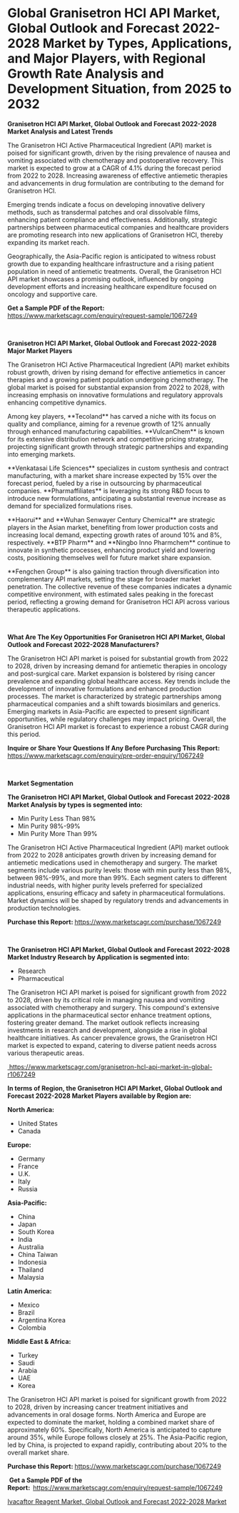 <p><h1>Global Granisetron HCl API Market, Global Outlook and Forecast 2022-2028 Market by Types, Applications, and Major Players, with Regional Growth Rate Analysis and Development Situation, from 2025 to 2032</h1></p><p><strong>Granisetron HCl API Market, Global Outlook and Forecast 2022-2028 Market Analysis and Latest Trends</strong></p>
<p><p>The Granisetron HCl Active Pharmaceutical Ingredient (API) market is poised for significant growth, driven by the rising prevalence of nausea and vomiting associated with chemotherapy and postoperative recovery. This market is expected to grow at a CAGR of 4.1% during the forecast period from 2022 to 2028. Increasing awareness of effective antiemetic therapies and advancements in drug formulation are contributing to the demand for Granisetron HCl.</p><p>Emerging trends indicate a focus on developing innovative delivery methods, such as transdermal patches and oral dissolvable films, enhancing patient compliance and effectiveness. Additionally, strategic partnerships between pharmaceutical companies and healthcare providers are promoting research into new applications of Granisetron HCl, thereby expanding its market reach.</p><p>Geographically, the Asia-Pacific region is anticipated to witness robust growth due to expanding healthcare infrastructure and a rising patient population in need of antiemetic treatments. Overall, the Granisetron HCl API market showcases a promising outlook, influenced by ongoing development efforts and increasing healthcare expenditure focused on oncology and supportive care.</p></p>
<p><strong>Get a Sample PDF of the Report:&nbsp;</strong> <a href="https://www.marketscagr.com/enquiry/request-sample/1067249?utm_campaign=2383&utm_medium=2&utm_source=Github&utm_content=ia&utm_term=21032025&utm_id=granisetron-hcl-api-market-global-outlook-and-forecast-2022-2028">https://www.marketscagr.com/enquiry/request-sample/1067249</a></p>
<p>&nbsp;</p>
<p><strong>Granisetron HCl API Market, Global Outlook and Forecast 2022-2028 Major Market Players</strong></p>
<p><p>The Granisetron HCl Active Pharmaceutical Ingredient (API) market exhibits robust growth, driven by rising demand for effective antiemetics in cancer therapies and a growing patient population undergoing chemotherapy. The global market is poised for substantial expansion from 2022 to 2028, with increasing emphasis on innovative formulations and regulatory approvals enhancing competitive dynamics.</p><p>Among key players, **Tecoland** has carved a niche with its focus on quality and compliance, aiming for a revenue growth of 12% annually through enhanced manufacturing capabilities. **VulcanChem** is known for its extensive distribution network and competitive pricing strategy, projecting significant growth through strategic partnerships and expanding into emerging markets.</p><p>**Venkatasai Life Sciences** specializes in custom synthesis and contract manufacturing, with a market share increase expected by 15% over the forecast period, fueled by a rise in outsourcing by pharmaceutical companies. **Pharmaffiliates** is leveraging its strong R&D focus to introduce new formulations, anticipating a substantial revenue increase as demand for specialized formulations rises.</p><p>**Haorui** and **Wuhan Senwayer Century Chemical** are strategic players in the Asian market, benefiting from lower production costs and increasing local demand, expecting growth rates of around 10% and 8%, respectively. **BTP Pharm** and **Ningbo Inno Pharmchem** continue to innovate in synthetic processes, enhancing product yield and lowering costs, positioning themselves well for future market share expansion.</p><p>**Fengchen Group** is also gaining traction through diversification into complementary API markets, setting the stage for broader market penetration. The collective revenue of these companies indicates a dynamic competitive environment, with estimated sales peaking in the forecast period, reflecting a growing demand for Granisetron HCl API across various therapeutic applications.</p></p>
<p>&nbsp;</p>
<p><strong>What Are The Key Opportunities For Granisetron HCl API Market, Global Outlook and Forecast 2022-2028 Manufacturers?</strong></p>
<p><p>The Granisetron HCl API market is poised for substantial growth from 2022 to 2028, driven by increasing demand for antiemetic therapies in oncology and post-surgical care. Market expansion is bolstered by rising cancer prevalence and expanding global healthcare access. Key trends include the development of innovative formulations and enhanced production processes. The market is characterized by strategic partnerships among pharmaceutical companies and a shift towards biosimilars and generics. Emerging markets in Asia-Pacific are expected to present significant opportunities, while regulatory challenges may impact pricing. Overall, the Granisetron HCl API market is forecast to experience a robust CAGR during this period.</p></p>
<p><strong>Inquire or Share Your Questions If Any Before Purchasing This Report:</strong> <a href="https://www.marketscagr.com/enquiry/pre-order-enquiry/1067249?utm_campaign=2383&utm_medium=2&utm_source=Github&utm_content=ia&utm_term=21032025&utm_id=granisetron-hcl-api-market-global-outlook-and-forecast-2022-2028">https://www.marketscagr.com/enquiry/pre-order-enquiry/1067249</a></p>
<p>&nbsp;</p>
<p><strong>Market Segmentation</strong></p>
<p><strong>The Granisetron HCl API Market, Global Outlook and Forecast 2022-2028 Market Analysis by types is segmented into:</strong></p>
<p><ul><li>Min Purity Less Than 98%</li><li>Min Purity 98%-99%</li><li>Min Purity More Than 99%</li></ul></p>
<p><p>The Granisetron HCl Active Pharmaceutical Ingredient (API) market outlook from 2022 to 2028 anticipates growth driven by increasing demand for antiemetic medications used in chemotherapy and surgery. The market segments include various purity levels: those with min purity less than 98%, between 98%-99%, and more than 99%. Each segment caters to different industrial needs, with higher purity levels preferred for specialized applications, ensuring efficacy and safety in pharmaceutical formulations. Market dynamics will be shaped by regulatory trends and advancements in production technologies.</p></p>
<p><strong>Purchase this Report:&nbsp;</strong><a href="https://www.marketscagr.com/purchase/1067249?utm_campaign=2383&utm_medium=2&utm_source=Github&utm_content=ia&utm_term=21032025&utm_id=granisetron-hcl-api-market-global-outlook-and-forecast-2022-2028">https://www.marketscagr.com/purchase/1067249</a></p>
<p>&nbsp;</p>
<p><strong>The Granisetron HCl API Market, Global Outlook and Forecast 2022-2028 Market Industry Research by Application is segmented into:</strong></p>
<p><ul><li>Research</li><li>Pharmaceutical</li></ul></p>
<p><p>The Granisetron HCl API market is poised for significant growth from 2022 to 2028, driven by its critical role in managing nausea and vomiting associated with chemotherapy and surgery. This compound's extensive applications in the pharmaceutical sector enhance treatment options, fostering greater demand. The market outlook reflects increasing investments in research and development, alongside a rise in global healthcare initiatives. As cancer prevalence grows, the Granisetron HCl market is expected to expand, catering to diverse patient needs across various therapeutic areas.</p></p>
<p><a href="https://www.marketscagr.com/granisetron-hcl-api-market-in-global-r1067249?utm_campaign=2383&utm_medium=2&utm_source=Github&utm_content=ia&utm_term=21032025&utm_id=granisetron-hcl-api-market-global-outlook-and-forecast-2022-2028">&nbsp;https://www.marketscagr.com/granisetron-hcl-api-market-in-global-r1067249</a></p>
<p><strong>In terms of Region, the Granisetron HCl API Market, Global Outlook and Forecast 2022-2028 Market Players available by Region are:</strong></p>
<p>
    <p> <strong> North America: </strong>
        <ul>
            <li>United States</li>
            <li>Canada</li>
        </ul>
        </p> 
    <p> <strong> Europe: </strong>
        <ul>
            <li>Germany</li>
            <li>France</li>
            <li>U.K.</li>
            <li>Italy</li>
            <li>Russia</li>
        </ul>
        </p> 
    <p> <strong> Asia-Pacific: </strong>
        <ul>
            <li>China</li>
            <li>Japan</li>
            <li>South Korea</li>
            <li>India</li>
            <li>Australia</li>
            <li>China Taiwan</li>
            <li>Indonesia</li>
            <li>Thailand</li>
            <li>Malaysia</li>
        </ul>
        </p> 
    <p> <strong> Latin America: </strong>
        <ul>
            <li>Mexico</li>
            <li>Brazil</li>
            <li>Argentina Korea</li>
            <li>Colombia</li>
        </ul>
        </p> 
    <p> <strong> Middle East & Africa: </strong>
        <ul>
            <li>Turkey</li>
            <li>Saudi</li>
            <li>Arabia</li>
            <li>UAE</li>
            <li>Korea</li>
        </ul>
    </p>
    </p>
<p><p>The Granisetron HCl API market is poised for significant growth from 2022 to 2028, driven by increasing cancer treatment initiatives and advancements in oral dosage forms. North America and Europe are expected to dominate the market, holding a combined market share of approximately 60%. Specifically, North America is anticipated to capture around 35%, while Europe follows closely at 25%. The Asia-Pacific region, led by China, is projected to expand rapidly, contributing about 20% to the overall market share.</p></p>
<p><strong>Purchase this Report: </strong><a href="https://www.marketscagr.com/purchase/1067249?utm_campaign=2383&utm_medium=2&utm_source=Github&utm_content=ia&utm_term=21032025&utm_id=granisetron-hcl-api-market-global-outlook-and-forecast-2022-2028">https://www.marketscagr.com/purchase/1067249</a></p>
<p>&nbsp;<strong>Get a Sample PDF of the Report:&nbsp;&nbsp;</strong><a href="https://www.marketscagr.com/enquiry/request-sample/1067249?utm_campaign=2383&utm_medium=2&utm_source=Github&utm_content=ia&utm_term=21032025&utm_id=granisetron-hcl-api-market-global-outlook-and-forecast-2022-2028">https://www.marketscagr.com/enquiry/request-sample/1067249</a></p>
<p><strong></strong></p>
<p><p><a href="https://github.com/rileymgdorcas/Market-Research-Report-List-1/blob/main/ivacaftor-reagent-market-global-outlook-and-forecast-2022-2028-market.md?utm_campaign=2383&utm_medium=2&utm_source=Github&utm_content=ia&utm_term=21032025&utm_id=granisetron-hcl-api-market-global-outlook-and-forecast-2022-2028">Ivacaftor Reagent Market, Global Outlook and Forecast 2022-2028 Market</a></p></p>